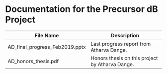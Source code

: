 # Documentation for the Precursor dB Project

File Name | Description
------------ | -------------
AD_final_progress_Feb2019.pptx | Last progress report from Atharva Dange.
AD_honors_thesis.pdf	       | Honors thesis on this project by Atharva Dange.